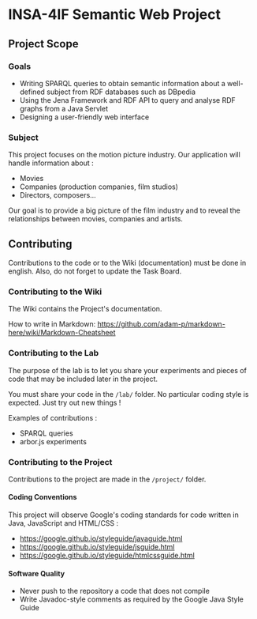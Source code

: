 # INSA-4IF Semantic Web Project

## Project Scope

### Goals

+ Writing SPARQL queries to obtain semantic information about a well-defined subject from RDF databases such as DBpedia
+ Using the Jena Framework and RDF API to query and analyse RDF graphs from a Java Servlet
+ Designing a user-friendly web interface

### Subject

This project focuses on the motion picture industry. Our application will handle information about :
+ Movies
+ Companies (production companies, film studios)
+ Directors, composers...

Our goal is to provide a big picture of the film industry and to reveal the relationships between movies, companies and artists.

## Contributing

Contributions to the code or to the Wiki (documentation) must be done in english. Also, do not forget to update the Task Board.

### Contributing to the Wiki

The Wiki contains the Project's documentation.

How to write in Markdown: https://github.com/adam-p/markdown-here/wiki/Markdown-Cheatsheet

### Contributing to the Lab

The purpose of the lab is to let you share your experiments and pieces of code that may be included later in the project.

You must share your code in the `/lab/` folder. No particular coding style is expected. Just try out new things !

Examples of contributions :
+ SPARQL queries
+ arbor.js experiments

### Contributing to the Project

Contributions to the project are made in the `/project/` folder.

#### Coding Conventions

This project will observe Google's coding standards for code written in Java, JavaScript and HTML/CSS :

+ https://google.github.io/styleguide/javaguide.html
+ https://google.github.io/styleguide/jsguide.html
+ https://google.github.io/styleguide/htmlcssguide.html

#### Software Quality

+ Never push to the repository a code that does not compile
+ Write Javadoc-style comments as required by the Google Java Style Guide
